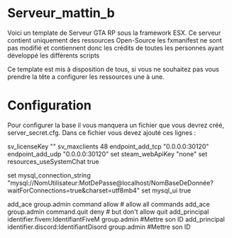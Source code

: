 # Serveur_mattin_b

Voici un template de Serveur GTA RP sous la framework ESX. Ce serveur contient uniquement des ressources Open-Source les fxmanifest ne sont pas modifié et contiennent donc les crédits de toutes les personnes ayant développé les différents scripts

Ce template est mis à disposition de tous, si vous ne souhaitez pas vous prendre la tête a configurer les ressources une à une.

# Configuration

Pour configurer la base il vous manquera un fichier que vous devrez créé, server_secret.cfg.
Dans ce fichier vous devez ajouté ces lignes :


sv_licenseKey ""
sv_maxclients 48
endpoint_add_tcp "0.0.0.0:30120"
endpoint_add_udp "0.0.0.0:30120"
set steam_webApiKey "none"
set resources_useSystemChat true

set mysql_connection_string "mysql://NomUtilisateur:MotDePasse@localhost/NomBaseDeDonnée?waitForConnections=true&charset=utf8mb4"
set mysql_ui true

add_ace group.admin command allow # allow all commands
add_ace group.admin command.quit deny # but don't allow quit
add_principal identifier.fivem:IdentifiantFiveM group.admin #Mettre son ID
add_principal identifier.discord:IdentifiantDisord group.admin #Mettre son ID
